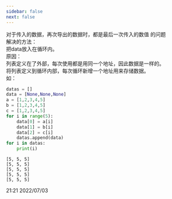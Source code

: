 ```yaml
---
sidebar: false
next: false
---
```

<BlogInfo/>






对于传入的数据，再次导出的数据时，都是最后一次传入的数值 的问题  
解决的方法：  
把data放入在循环内。  
原因：  
列表定义在了外部，每次使用都是用同一个地址，因此数据是一样的。  
将列表定义到循环内部，每次循环新增一个地址用来存储数据。  
如：  
```python
datas = []
data = [None,None,None]
a = [1,2,3,4,5]
b = [1,2,3,4,5]
c = [1,2,3,4,5]
for i in range(5):
    data[0] = a[i] 
    data[1] = b[i]
    data[2] = c[i] 
    datas.append(data) 
for i in datas:
    print(i)

```
```shell script
[5, 5, 5]
[5, 5, 5]
[5, 5, 5]
[5, 5, 5]
[5, 5, 5]
```


21:21 2022/07/03








<ActionBox />
        
<style>#top-box {margin-top:0.5rem!important;}</style>